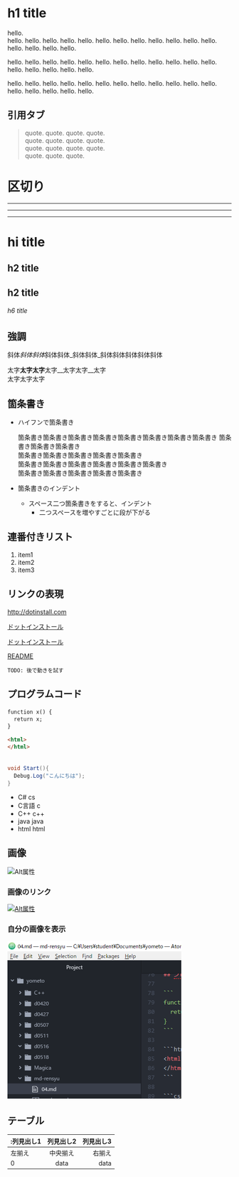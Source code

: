 # h1 title

hello.   
hello. hello. hello. hello. hello.
hello. hello. hello. hello. hello. hello.
hello. hello. hello. hello. hello.

hello. hello. hello. hello. hello. hello.
hello. hello. hello. hello. hello. hello.
hello. hello. hello. hello. hello.

hello. hello. hello. hello. hello. hello.
hello. hello. hello. hello. hello. hello.
hello. hello. hello. hello. hello.

## 引用タブ
> quote. quote. quote. quote.   
quote. quote. quote. quote.   
quote. quote. quote. quote.   
quote. quote. quote.

# 区切り

---

***

___

hi title
===

## h2 title

h2 title
---

###### h6 title

## 強調
斜体*斜体斜体*斜体斜体_斜体斜体_斜体斜体斜体斜体斜体

太字**太字太字**太字__太字太字__太字  
太字太字太字


## 箇条書き
- ハイフンで箇条書き

    箇条書き箇条書き箇条書き箇条書き箇条書き箇条書き箇条書き箇条書き
    箇条書き箇条書き箇条書き  
    箇条書き箇条書き箇条書き箇条書き箇条書き  
    箇条書き箇条書き箇条書き箇条書き箇条書き箇条書き  
    箇条書き箇条書き箇条書き箇条書き箇条書き

- 箇条書きのインデント
  - スペース二つ箇条書きをすると、インデント
      - 二つスペースを増やすごとに段が下がる　

## 連番付きリスト
1. item1
1. item2
1. item3

## リンクの表現
<http://dotinstall.com>

[ドットインストール](http://dotinstall.com)

[ドットインストール](http://dotinstall.com "これはドットインストールです")

[README](README.md)

    TODO: 後で動きを試す

## プログラムコード

```
function x() {
  return x;
}
```

```html
<html>
</html>
```

```cs

void Start(){
  Debug.Log("こんにちは");
}
```

- C# cs
- C言語 c
- C++ c++
- java java
- html html

## 画像

![Alt属性](http://dotinstall.com/img/logo_200x200.png "タイトル属性")

### 画像のリンク

[![Alt属性](http://dotinstall.com/img/logo_200x200.png "タイトル属性")](http://dotinstall.com)

### 自分の画像を表示

![ATOMの画面](img00.png "ATOMの画面")

## テーブル

|:列見出し1|列見出し2|列見出し3|
|:-------|:-------:|---:|
|左揃え|中央揃え|右揃え|
|0|data|data|
